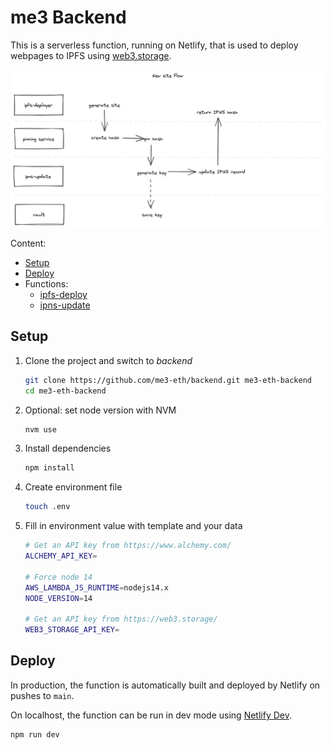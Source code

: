 # me3 Backend

This is a serverless function, running on Netlify, that is used to deploy webpages to IPFS using [web3.storage](https://web3.storage/).

![New site publishing flow](docs/backend-new-site.png)

Content:

* [Setup](#setup)
* [Deploy](#deploy)
* Functions:
  * [ipfs-deploy](/functions/ipfs-deploy/README.md)
  * [ipns-update](/functions/ipns-update/README.md)

## Setup

1. Clone the project and switch to _backend_
    ```sh
    git clone https://github.com/me3-eth/backend.git me3-eth-backend
    cd me3-eth-backend
    ```
2. Optional: set node version with NVM
    ```sh
    nvm use
    ```
3. Install dependencies
    ```sh
    npm install
    ```
4. Create environment file
    ```sh
    touch .env
    ```
5. Fill in environment value with template and your data
    ```sh
    # Get an API key from https://www.alchemy.com/
    ALCHEMY_API_KEY=
    
    # Force node 14
    AWS_LAMBDA_JS_RUNTIME=nodejs14.x
    NODE_VERSION=14
    
    # Get an API key from https://web3.storage/
    WEB3_STORAGE_API_KEY=
    ```

## Deploy

In production, the function is automatically built and deployed by Netlify on pushes to `main`.

On localhost, the function can be run in dev mode using [Netlify Dev](https://www.netlify.com/products/dev/).

```sh
npm run dev
```
